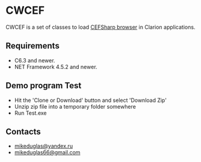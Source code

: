 # CWCEF

CWCEF is a set of classes to load [CEFSharp browser](https://cefsharp.github.io) in Clarion applications.

## Requirements  
- C6.3 and newer.
- NET Framework 4.5.2 and newer.

## Demo program Test
- Hit the 'Clone or Download' button and select 'Download Zip'
- Unzip zip file into a temporary folder somewhere
- Run Test.exe

## Contacts
- <mikeduglas@yandex.ru>
- <mikeduglas66@gmail.com>
